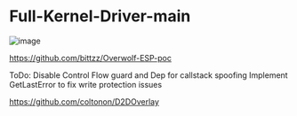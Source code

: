 # Full-Kernel-Driver-main

![image](https://github.com/xelas-bot/KernelBypassPoC/assets/55160414/88527df8-ea8f-43ab-b476-62ead0a32b73)

https://github.com/bittzz/Overwolf-ESP-poc


ToDo: Disable Control Flow guard and Dep for callstack spoofing
Implement GetLastError to fix write protection issues


https://github.com/coltonon/D2DOverlay
